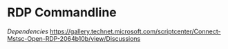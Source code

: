 # RDP Commandline

*Dependencies*
https://gallery.technet.microsoft.com/scriptcenter/Connect-Mstsc-Open-RDP-2064b10b/view/Discussions




